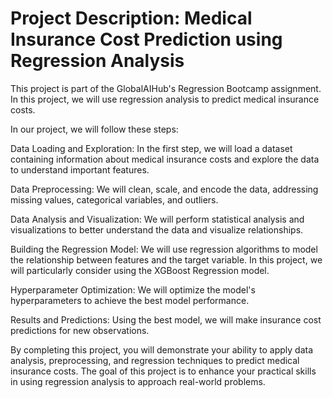 # Project Description: Medical Insurance Cost Prediction using Regression Analysis

This project is part of the GlobalAIHub's Regression Bootcamp assignment. In this project, we will use regression analysis to predict medical insurance costs.

In our project, we will follow these steps:

Data Loading and Exploration: In the first step, we will load a dataset containing information about medical insurance costs and explore the data to understand important features.

Data Preprocessing: We will clean, scale, and encode the data, addressing missing values, categorical variables, and outliers.

Data Analysis and Visualization: We will perform statistical analysis and visualizations to better understand the data and visualize relationships.

Building the Regression Model: We will use regression algorithms to model the relationship between features and the target variable. In this project, we will particularly consider using the XGBoost Regression model.

Hyperparameter Optimization: We will optimize the model's hyperparameters to achieve the best model performance.

Results and Predictions: Using the best model, we will make insurance cost predictions for new observations.

By completing this project, you will demonstrate your ability to apply data analysis, preprocessing, and regression techniques to predict medical insurance costs. The goal of this project is to enhance your practical skills in using regression analysis to approach real-world problems.

